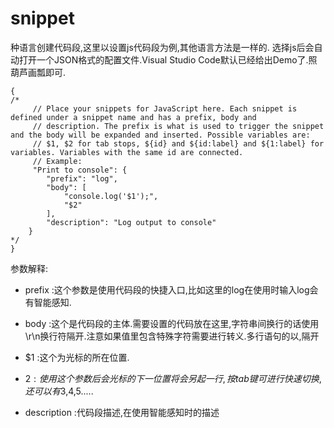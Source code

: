 # snippet

种语言创建代码段,这里以设置js代码段为例,其他语言方法是一样的.
选择js后会自动打开一个JSON格式的配置文件.Visual Studio Code默认已经给出Demo了.照葫芦画瓢即可.

```
{
/*
	 // Place your snippets for JavaScript here. Each snippet is defined under a snippet name and has a prefix, body and 
	 // description. The prefix is what is used to trigger the snippet and the body will be expanded and inserted. Possible variables are:
	 // $1, $2 for tab stops, ${id} and ${id:label} and ${1:label} for variables. Variables with the same id are connected.
	 // Example:
	 "Print to console": {
		"prefix": "log",
		"body": [
			"console.log('$1');",
			"$2"
		],
		"description": "Log output to console"
	}
*/
}
```



参数解释:

+ prefix      :这个参数是使用代码段的快捷入口,比如这里的log在使用时输入log会有智能感知.
+ body        :这个是代码段的主体.需要设置的代码放在这里,字符串间换行的话使用\r\n换行符隔开.注意如果值里包含特殊字符需要进行转义.多行语句的以,隔开

+ $1          :这个为光标的所在位置.
+ $2          :使用这个参数后会光标的下一位置将会另起一行,按tab键可进行快速切换,还可以有$3,$4,$5.....
+ description :代码段描述,在使用智能感知时的描述